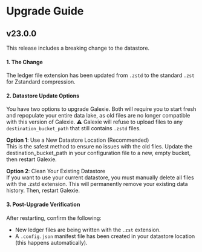 # Upgrade Guide

## v23.0.0
This release includes a breaking change to the datastore.

#### 1. The Change
   The ledger file extension has been updated from `.zstd` to the standard `.zst` for Zstandard compression.

#### 2. Datastore Update Options
   You have two options to upgrade Galexie. Both will require you to start fresh and repopulate your entire data lake, as old files are no longer compatible with this version of Galexie. ⚠️ Galexie will refuse to upload files to any `destination_bucket_path` that still contains `.zstd` files.

**Option 1**: Use a New Datastore Location (Recommended)\
    This is the safest method to ensure no issues with the old files. Update the destination_bucket_path in your configuration file to a new, empty bucket, then restart Galexie.

**Option 2**: Clean Your Existing Datastore \
   If you want to use your current datastore, you must manually delete all files with the .zstd extension. This will permanently remove your existing data history. Then, restart Galexie.

#### 3. Post-Upgrade Verification
   After restarting, confirm the following:

 - New ledger files are being written with the `.zst` extension.
 - A `.config.json` manifest file has been created in your datastore location (this happens automatically).